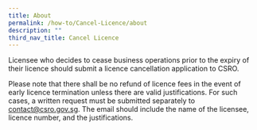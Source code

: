 ```yaml
---
title: About
permalink: /how-to/Cancel-Licence/about
description: ""
third_nav_title: Cancel Licence
---
```

Licensee who decides to cease business operations prior to the expiry of their licence should submit a licence cancellation application to CSRO.

Please note that there shall be no refund of licence fees in the event of early licence termination unless there are valid justifications. For such cases, a written request must be submitted separately to contact@csro.gov.sg. The email should include the name of the licensee, licence number, and the justifications. 

